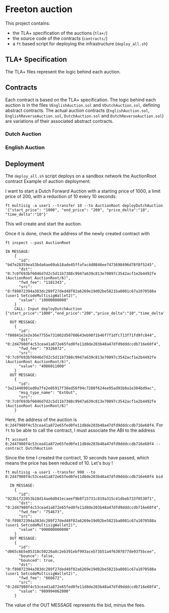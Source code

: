# Freeton auction

This project contains:
- the TLA+ specification of the auctions (`tla+/`)
- the source code of the contracts (`contracts/`)
- a `ft` based script for deploying the infrastructure (`deploy_all.sh`)

## TLA+ Specification

The TLA+ files represent the logic behind each auction.

## Contracts

Each contract is based on the TLA+ specification. The logic behind each auction
is in the files `VEnglishAuction.sol` and `VDutchAuction.sol`, defining
abstract contracts. The actual auction contracts (`EnglishAuction.sol`,
`EnglishReverseAuction.sol`, `DutchAuction.sol` and `DutchReverseAuction.sol`)
are variations of their associated abstract contracts.

### Dutch Auction

### English Auction

## Deployment

The `deploy_all.sh` script deploys on a sandbox network the AuctionRoot contract
Example of auction deployment:

I want to start a Dutch Forward Auction with a starting price of 1000, a limit price of 200,
with a reduction of 10 every 10 seconds.

`ft multisig -a user1 --transfer 10 --to AuctionRoot deployDutchAuction '{"start_price": "1000", "end_price": "200", "price_delta":"10", "time_delta":"10"}'`

This will create and start the auction.

Once it is done, check the address of the newly created contract with

`ft inspect --past AuctionRoot`

```
IN MESSAGE:
    {
      "id": "bd7e28359ea53bda6ae69ab18ade45ffafac4d0846ee7473698496d78f8f5245",
      "dst": "0:7c0f693bf6046d7d2c5d11b7388c9947a639c813e70097c3542acf1e2b4492fe (AuctionRoot AuctionRoot/6)",
      "fwd_fee": "1181343",
      "src": "0:f89872394a383dc289f27ded48f02a6269e19d02be5821ba8081c67a1070588a (user1 SetcodeMultisigWallet2)",
      "value": "10000000000"
    }
    CALL: Input deployDutchAuction {"start_price":"1000","end_price":"200","price_delta":"10","time_delta":"0x000000000000000000000000000000000000000000000000000000000000000a"}

  OUT MESSAGE:
    {
      "id": "f00841e2e2e36e7755e731002d50780643eb98f1b46f7f1dfc713f71fd9fc844",
      "dst": "0:2d47980f4c53cea41a872e65fed0fe11d8de203b48a47dfd9dddccdb716e60f4",
      "fwd_fee": "9326072",
      "src": "0:7c0f693bf6046d7d2c5d11b7388c9947a639c813e70097c3542acf1e2b4492fe (AuctionRoot AuctionRoot/6)",
      "value": "4986011000"
    }
  OUT MESSAGE:
    {
      "id": "3a21446901ed9a7fe2e05917f38ed56f94c7280f624ee95ad91b0a1e304bd9ac",
      "msg_type_name": "ExtOut",
      "src": "0:7c0f693bf6046d7d2c5d11b7388c9947a639c813e70097c3542acf1e2b4492fe (AuctionRoot AuctionRoot/6)"
    }
```

Here, the address of the auction is `0:2d47980f4c53cea41a872e65fed0fe11d8de203b48a47dfd9dddccdb716e60f4`.
For `ft` to be able to call the contract, I must associate the ABI to the address

`ft account 0:2d47980f4c53cea41a872e65fed0fe11d8de203b48a47dfd9dddccdb716e60f4 --contract DutchAuction`

Since the time I created the contract, 10 seconds have passed, which means the price has been reduced of 10.
Let's buy !

`ft multisig -a user1 --transfer 990 --to 0:2d47980f4c53cea41a872e65fed0fe11d8de203b48a47dfd9dddccdb716e60f4 bid`

```
  IN MESSAGE:
    {
      "id": "923b1f22053b18d14ae6d041ecaeef9b8f15731c819a315c41dbeb733f0530f1",
      "dst": "0:2d47980f4c53cea41a872e65fed0fe11d8de203b48a47dfd9dddccdb716e60f4",
      "fwd_fee": "754673",
      "src": "0:f89872394a383dc289f27ded48f02a6269e19d02be5821ba8081c67a1070588a (user1 SetcodeMultisigWallet2)",
      "value": "990000000000"
    }
  OUT MESSAGE:
    {
      "id": "d065c6b5e85318c50226a8c2eb391ebf993aceb73b51a4f6307877de9375bcee",
      "bounce": false,
      "bounced": true,
      "dst": "0:f89872394a383dc289f27ded48f02a6269e19d02be5821ba8081c67a1070588a (user1 SetcodeMultisigWallet2)",
      "fwd_fee": "666672",
      "src": "0:2d47980f4c53cea41a872e65fed0fe11d8de203b48a47dfd9dddccdb716e60f4",
      "value": "989994862000"
    }
```

The value of the OUT MESSAGE represents the bid, minus the fees.